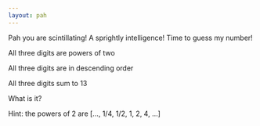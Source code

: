 ```yaml
---
layout: pah
---
```


Pah you are scintillating! A sprightly intelligence! Time to guess my number!

All three digits are powers of two

All three digits are in descending order

All three digits sum to 13

What is it?

Hint: the powers of 2 are [..., 1/4, 1/2, 1, 2, 4, ...]